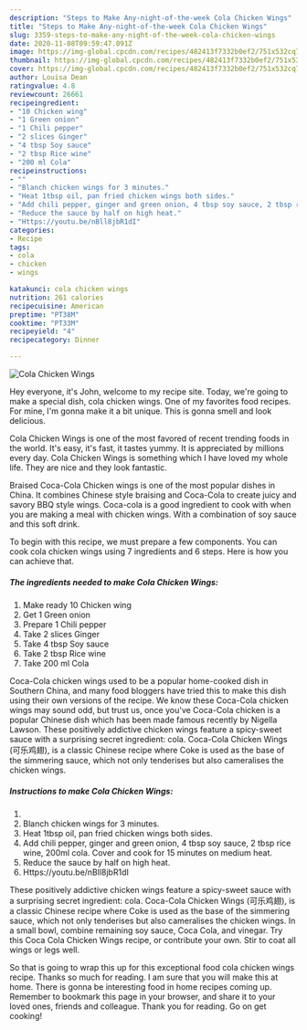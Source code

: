 ```yaml
---
description: "Steps to Make Any-night-of-the-week Cola Chicken Wings"
title: "Steps to Make Any-night-of-the-week Cola Chicken Wings"
slug: 3359-steps-to-make-any-night-of-the-week-cola-chicken-wings
date: 2020-11-08T09:59:47.091Z
image: https://img-global.cpcdn.com/recipes/482413f7332b0ef2/751x532cq70/cola-chicken-wings-recipe-main-photo.jpg
thumbnail: https://img-global.cpcdn.com/recipes/482413f7332b0ef2/751x532cq70/cola-chicken-wings-recipe-main-photo.jpg
cover: https://img-global.cpcdn.com/recipes/482413f7332b0ef2/751x532cq70/cola-chicken-wings-recipe-main-photo.jpg
author: Louisa Dean
ratingvalue: 4.8
reviewcount: 26661
recipeingredient:
- "10 Chicken wing"
- "1 Green onion"
- "1 Chili pepper"
- "2 slices Ginger"
- "4 tbsp Soy sauce"
- "2 tbsp Rice wine"
- "200 ml Cola"
recipeinstructions:
- ""
- "Blanch chicken wings for 3 minutes."
- "Heat 1tbsp oil, pan fried chicken wings both sides."
- "Add chili pepper, ginger and green onion, 4 tbsp soy sauce, 2 tbsp rice wine, 200ml cola. Cover and cook for 15 minutes on medium heat."
- "Reduce the sauce by half on high heat."
- "Https://youtu.be/nBll8jbR1dI"
categories:
- Recipe
tags:
- cola
- chicken
- wings

katakunci: cola chicken wings 
nutrition: 261 calories
recipecuisine: American
preptime: "PT38M"
cooktime: "PT33M"
recipeyield: "4"
recipecategory: Dinner

---
```



![Cola Chicken Wings](https://img-global.cpcdn.com/recipes/482413f7332b0ef2/751x532cq70/cola-chicken-wings-recipe-main-photo.jpg)

Hey everyone, it's John, welcome to my recipe site. Today, we're going to make a special dish, cola chicken wings. One of my favorites food recipes. For mine, I'm gonna make it a bit unique. This is gonna smell and look delicious.

Cola Chicken Wings is one of the most favored of recent trending foods in the world. It's easy, it's fast, it tastes yummy. It is appreciated by millions every day. Cola Chicken Wings is something which I have loved my whole life. They are nice and they look fantastic.

Braised Coca-Cola Chicken wings is one of the most popular dishes in China. It combines Chinese style braising and Coca-Cola to create juicy and savory BBQ style wings. Coca-cola is a good ingredient to cook with when you are making a meal with chicken wings. With a combination of soy sauce and this soft drink.


To begin with this recipe, we must prepare a few components. You can cook cola chicken wings using 7 ingredients and 6 steps. Here is how you can achieve that.

<!--inarticleads1-->

##### The ingredients needed to make Cola Chicken Wings:

1. Make ready 10 Chicken wing
1. Get 1 Green onion
1. Prepare 1 Chili pepper
1. Take 2 slices Ginger
1. Take 4 tbsp Soy sauce
1. Take 2 tbsp Rice wine
1. Take 200 ml Cola


Coca-Cola chicken wings used to be a popular home-cooked dish in Southern China, and many food bloggers have tried this to make this dish using their own versions of the recipe. We know these Coca-Cola chicken wings may sound odd, but trust us, once you&#39;ve Coca-Cola chicken is a popular Chinese dish which has been made famous recently by Nigella Lawson. These positively addictive chicken wings feature a spicy-sweet sauce with a surprising secret ingredient: cola. Coca-Cola Chicken Wings (可乐鸡翅), is a classic Chinese recipe where Coke is used as the base of the simmering sauce, which not only tenderises but also cameralises the chicken wings. 

<!--inarticleads2-->

##### Instructions to make Cola Chicken Wings:

1. 
1. Blanch chicken wings for 3 minutes.
1. Heat 1tbsp oil, pan fried chicken wings both sides.
1. Add chili pepper, ginger and green onion, 4 tbsp soy sauce, 2 tbsp rice wine, 200ml cola. Cover and cook for 15 minutes on medium heat.
1. Reduce the sauce by half on high heat.
1. Https://youtu.be/nBll8jbR1dI


These positively addictive chicken wings feature a spicy-sweet sauce with a surprising secret ingredient: cola. Coca-Cola Chicken Wings (可乐鸡翅), is a classic Chinese recipe where Coke is used as the base of the simmering sauce, which not only tenderises but also cameralises the chicken wings. In a small bowl, combine remaining soy sauce, Coca Cola, and vinegar. Try this Coca Cola Chicken Wings recipe, or contribute your own. Stir to coat all wings or legs well. 

So that is going to wrap this up for this exceptional food cola chicken wings recipe. Thanks so much for reading. I am sure that you will make this at home. There is gonna be interesting food in home recipes coming up. Remember to bookmark this page in your browser, and share it to your loved ones, friends and colleague. Thank you for reading. Go on get cooking!
